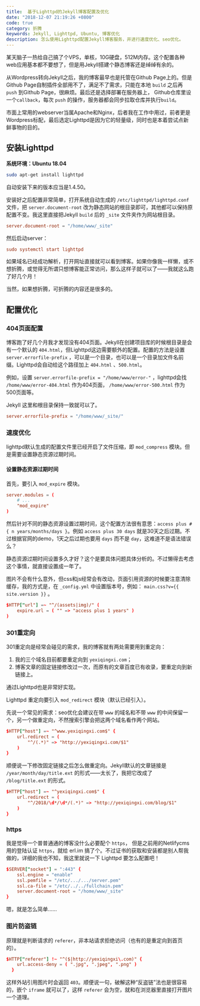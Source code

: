 ```yaml
---
title:  基于Lighttpd的Jekyll博客配置及优化
date: "2018-12-07 21:19:26 +0800"
code: true
category: 折腾
keywords: Jekyll, Lighttpd, Ubuntu, 博客优化
description: 怎么使用Lighttpd配置Jekyll博客服务，并进行速度优化、seo优化。
---
```

某天脑子一热给自己搞了个VPS，单核，10G硬盘，512M内存。这个配置各种web应用基本都不要想了，但是用Jekyll搭建个静态博客还是绰绰有余的。

<!--more-->

从Wordpress转向Jekyll之后，我的博客最早也是托管在Github Page上的。但是Github Page自制插件全部用不了，满足不了需求，只能在本地 `build` 之后再 `push` 到Github Page，很麻烦。最后还是选择部署在服务器上， Github仓库里设一个`callback`，每次 `push` 的操作，服务器都会同步拉取仓库并执行`build`。

市面上常用的webserver当属Apache和Nginx，后者我在工作中用过，前者更是Wordpress标配，最后选定Lighttpd是因为它的轻量级，同时也是本着尝试点新鲜事物的目的。

## 安装Lighttpd

**系统环境：Ubuntu 18.04**

```sh
sudo apt-get install lighttpd
```

自动安装下来的版本应当是1.4.50。

安装好之后配置非常简单，打开系统自动生成的 `/etc/lighttpd/lighttpd.conf` 文件，把 `server.document-root` 改为静态网站的根目录即可，其他都可以保持原配置不变。我这里直接把Jekyll `build` 后的 `_site` 文件夹作为网站根目录。

```conf
server.document-root = "/home/www/_site"
```

然后启动server：

```conf
sudo systemctl start lighttpd
```

如果域名已经成功解析，打开网址直接就可以看到博客。如果你像我一样懒，或不想折腾，或觉得无所谓只想博客能正常访问，那么这样子就可以了——我就这么跑了好几个月！

当然，如果想折腾，可折腾的内容还是很多的。

## 配置优化

### 404页面配置

博客跑了好几个月我才发现没有404页面。Jekyll在创建项目库的时候根目录是会有一个默认的 `404.html`，但Lighttpd这边需要额外的配置。配置的方法是设置 `server.errorfile-prefix` ，可以是一个目录，也可以是一个目录加文件名前缀。Lighttpd会自动给这个路径加上 `404.html` 、`500.html`。

例如，设置 `server.errorfile-prefix = "/home/www/error-"` ，lighttpd会找 `/home/www/error-404.html` 作为404页面， `/home/www/error-500.html` 作为500页面等。

Jekyll 这里和根目录保持一致就可以了。

```conf
server.errorfile-prefix = "/home/www/_site/"
```

### 速度优化

lighttpd默认生成的配置文件里已经开启了文件压缩，即 `mod_compress` 模块。但是需要设置静态资源过期时间。

#### 设置静态资源过期时间

首先，要引入 `mod_expire` 模块。

```conf
server.modules = (
	# ...
	"mod_expire"
)
```

然后针对不同的静态资源设置过期时间，这个配置方法很有意思：`access plus #{ n years/months/days }`。例如 `access plus 30 days` 就是30天之后过期。不过根据官网的demo，1天之后过期也要用 `days` 而不是 `day`，这难道不是语法错误么？

静态资源过期时间设置多久才好？这个是要具体问题具体分析的。不过懒得去考虑这个事情，就直接设置成一年了。

图片不会有什么意外，但css和js经常会有改动，页面引用资源的时候要注意清除缓存，我的方式是，在 `_config.yml` 中设置版本号，例如： `main.css?v={{ site.version }}` 。

```conf
$HTTP["url"] =~ "^/(assets|img)/" (
	expire.url = ( "" => "access plus 1 years" )
)
```

### 301重定向

301重定向是经常会碰见的需求，我的博客就有两处需要用到重定向：

1. 我的三个域名目前都要重定向到 `yexiqingxi.com`；
2. 博客文章的固定链接修改过一次，而原有的文章百度已有收录，要重定向到新链接上。

通过Lighttpd也是非常好实现。

Lighttpd 重定向要引入 `mod_redirect` 模块（默认已经引入）。

先说一个常见的需求：seo优化会建议在带 `www` 的域名和不带 `www` 的中间保留一个，另一个做重定向，不然搜索引擎会把这两个域名看作两个网站。

```conf
$HTTP["host"] =~ "^www.yexiqingxi.com$" {
	url.redirect = (
		"^/(.*)" => "http://yexiqingxi.com/$1"
	)
}
```

顺便说一下修改固定链接之后怎么做重定向。Jekyll默认的文章链接是 `/year/month/day/title.ext` 的形式——太长了，我把它改成了 `/blog/title.ext` 的形式。

```conf
$HTTP["host"] =~ "^yexiqingxi.com$" {
	url.redirect = (
		"^/2018/\d*/\d*/(.*)" => "http://yexiqingxi.com/blog/$1"
	)
}
```

### https

我是觉得一个普普通通的博客没什么必要配个 `https`， 但是之前用的Netlifycms用的登陆认证 `https`，就给 erl.im 搞了个。不过证书的获取和安装都是别人帮我做的，详细的我也不知，我这里就说一下 Lighttpd 要怎么配置吧！

```conf
$SERVER["socket"] = ":443" {
	ssl.engine = "enable"
	ssl.pemfile = "/etc/.../.../server.pem"
	ssl.ca-file = "/etc/../../fullchain.pem"
	server.document-root = "/home/www/_site"
}
```

嗯，就是怎么简单……

### 图片防盗链

原理就是判断请求的 `referer`，非本站请求拒绝访问（也有的是重定向到首页的）。

```conf
$HTTP["referer"] !~ "^($|http://yexiqingxi\.com)" {
    url.access-deny = ( ".jpg", ".jpeg", ".png" )
  }
```

这样外站引用图片时会返回 `403`。顺便说一句，破解这种“反盗链”法也是很容易的，嵌个 `iframe` 就可以了，这样 `referer` 会为空，就和在浏览器里直接打开图片一个道理。
